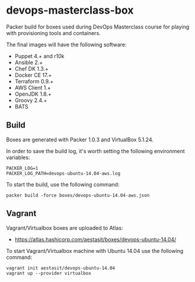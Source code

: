 # devops-masterclass-box

Packer build for boxes used during DevOps Masterclass course for playing with provisioning tools and containers.

The final images will have the following software:

 - Puppet 4.+ and r10k
 - Ansible 2.+
 - Chef DK 1.3.+
 - Docker CE 17.+
 - Terraform 0.9.+
 - AWS Client 1.+
 - OpenJDK 1.8.+
 - Groovy 2.4.+
 - BATS

## Build

Boxes are generated with Packer 1.0.3 and VirtualBox 5.1.24.

In order to save the build log, it's worth setting the following environment variables:

    PACKER_LOG=1
    PACKER_LOG_PATH=devops-ubuntu-14.04-aws.log

To start the build, use the following command: 

    packer build -force boxes/devops-ubuntu-14.04-aws.json

## Vagrant

Vagrant/Virtualbox boxes are uploaded to Atlas:

- <https://atlas.hashicorp.com/aestasit/boxes/devops-ubuntu-14.04/>

To start Vagrant/Virtualbox machine with Ubuntu 14.04 use the following command:

    vagrant init aestasit/devops-ubuntu-14.04
    vagrant up --provider virtualbox

